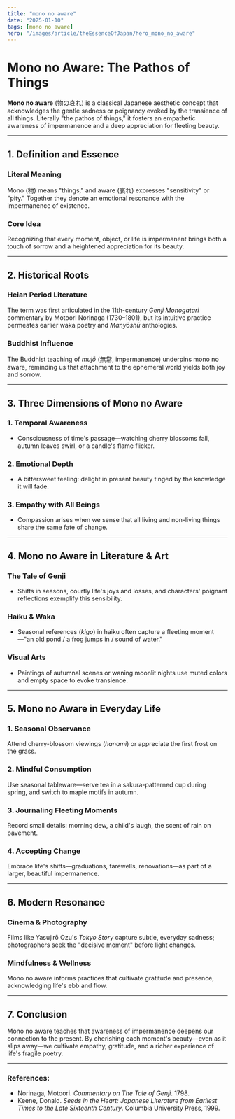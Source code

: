 ```yaml
---
title: "mono no aware"
date: "2025-01-10"
tags: [mono no aware]
hero: "/images/article/theEssenceOfJapan/hero_mono_no_aware"
---
```


# Mono no Aware: The Pathos of Things

**Mono no aware** (物の哀れ) is a classical Japanese aesthetic concept that acknowledges the gentle sadness or poignancy evoked by the transience of all things. Literally "the pathos of things," it fosters an empathetic awareness of impermanence and a deep appreciation for fleeting beauty.

---

## 1. Definition and Essence

### **Literal Meaning**  
  Mono (物) means "things," and aware (哀れ) expresses "sensitivity" or "pity." Together they denote an emotional resonance with the impermanence of existence.

### **Core Idea**  
  Recognizing that every moment, object, or life is impermanent brings both a touch of sorrow and a heightened appreciation for its beauty.

---

## 2. Historical Roots

### **Heian Period Literature**  
  The term was first articulated in the 11th-century *Genji Monogatari* commentary by Motoori Norinaga (1730–1801), but its intuitive practice permeates earlier waka poetry and *Manyōshū* anthologies.

### **Buddhist Influence**  
  The Buddhist teaching of *mujō* (無常, impermanence) underpins mono no aware, reminding us that attachment to the ephemeral world yields both joy and sorrow.

---

## 3. Three Dimensions of Mono no Aware

### **1. Temporal Awareness**
   - Consciousness of time's passage—watching cherry blossoms fall, autumn leaves swirl, or a candle's flame flicker.

### **2. Emotional Depth** 
   - A bittersweet feeling: delight in present beauty tinged by the knowledge it will fade.

### **3. Empathy with All Beings**  
   - Compassion arises when we sense that all living and non-living things share the same fate of change.

---

## 4. Mono no Aware in Literature & Art

### **The Tale of Genji**  
  - Shifts in seasons, courtly life's joys and losses, and characters' poignant reflections exemplify this sensibility.

### **Haiku & Waka**  
  - Seasonal references (*kigo*) in haiku often capture a fleeting moment—"an old pond / a frog jumps in / sound of water."

### **Visual Arts**  
  - Paintings of autumnal scenes or waning moonlit nights use muted colors and empty space to evoke transience.

---

## 5. Mono no Aware in Everyday Life

### **1. Seasonal Observance**  
   Attend cherry-blossom viewings (*hanami*) or appreciate the first frost on the grass.

### **2. Mindful Consumption**  
   Use seasonal tableware—serve tea in a sakura-patterned cup during spring, and switch to maple motifs in autumn.

### **3. Journaling Fleeting Moments**  
   Record small details: morning dew, a child's laugh, the scent of rain on pavement.

### **4. Accepting Change**  
   Embrace life's shifts—graduations, farewells, renovations—as part of a larger, beautiful impermanence.

---

## 6. Modern Resonance

### **Cinema & Photography**  
  Films like Yasujirō Ozu's *Tokyo Story* capture subtle, everyday sadness; photographers seek the "decisive moment" before light changes.

### **Mindfulness & Wellness**  
  Mono no aware informs practices that cultivate gratitude and presence, acknowledging life's ebb and flow.

---

## 7. Conclusion

Mono no aware teaches that awareness of impermanence deepens our connection to the present. By cherishing each moment's beauty—even as it slips away—we cultivate empathy, gratitude, and a richer experience of life's fragile poetry.

---

### **References:**  
- Norinaga, Motoori. *Commentary on The Tale of Genji*. 1798.  
- Keene, Donald. *Seeds in the Heart: Japanese Literature from Earliest Times to the Late Sixteenth Century*. Columbia University Press, 1999.
